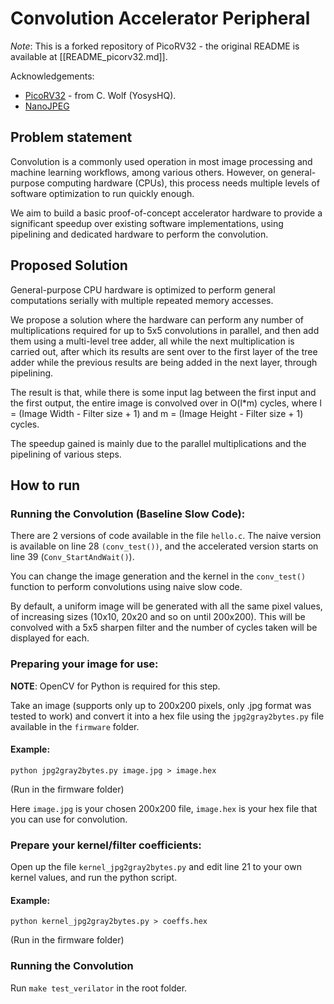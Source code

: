 # Convolution Accelerator Peripheral


*Note*: This is a forked repository of PicoRV32 - the original README is available at [[README_picorv32.md]].

Acknowledgements:

- [PicoRV32](https://github.com/YosysHQ/picorv32) - from C. Wolf (YosysHQ).  
- [NanoJPEG](https://keyj.emphy.de/nanojpeg/)


## Problem statement

Convolution is a commonly used operation in most image processing and machine learning workflows, among various others. However, on general-purpose computing hardware (CPUs), this process needs multiple levels of software optimization to run quickly enough.

We aim to build a basic proof-of-concept accelerator hardware to provide a significant speedup over existing software implementations, using pipelining and dedicated hardware to perform the convolution.

## Proposed Solution

General-purpose CPU hardware is optimized to perform general computations serially with multiple repeated memory accesses.

We propose a solution where the hardware can perform any number of multiplications required for up to 5x5 convolutions in parallel, and then add them using a multi-level tree adder, all while the next multiplication is carried out, after which its results are sent over to the first layer of the tree adder while the previous results are being added in the next layer, through pipelining.

The result is that, while there is some input lag between the first input and the first output, the entire image is convolved over in O(l*m) cycles, where l = (Image Width - Filter size + 1) and m = (Image Height - Filter size + 1) cycles.

The speedup gained is mainly due to the parallel multiplications and the pipelining of various steps.

## How to run

### Running the Convolution (Baseline Slow Code):

There are 2 versions of code available in the file `hello.c`. The naive version is available on line 28 `(conv_test())`, and the accelerated version starts on line 39 (`Conv_StartAndWait()`).

You can change the image generation and the kernel in the `conv_test()` function to perform convolutions using naive slow code.

By default, a uniform image will be generated with all the same pixel values, of increasing sizes (10x10, 20x20 and so on until 200x200). This will be convolved with a 5x5 sharpen filter and the number of cycles taken will be displayed for each.


### Preparing your image for use:

__NOTE__: OpenCV for Python is required for this step.

Take an image (supports only up to 200x200 pixels, only .jpg format was tested to work) and convert it into a hex file using the `jpg2gray2bytes.py` file available in the `firmware` folder.

#### Example:

`python jpg2gray2bytes.py image.jpg > image.hex`

(Run in the firmware folder)

Here `image.jpg` is your chosen 200x200 file, `image.hex` is your hex file that you can use for convolution.

### Prepare your kernel/filter coefficients:

Open up the file `kernel_jpg2gray2bytes.py` and edit line 21 to your own kernel values, and run the python script.

#### Example:

`python kernel_jpg2gray2bytes.py > coeffs.hex`

(Run in the firmware folder)

### Running the Convolution

Run `make test_verilator` in the root folder.